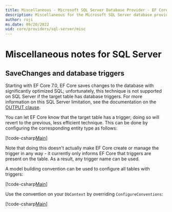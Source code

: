 ```yaml
---
title: Miscellaneous - Microsoft SQL Server Database Provider - EF Core
description: Miscellaneous for the Microsoft SQL Server database provider
author: roji
ms.date: 09/20/2022
uid: core/providers/sql-server/misc
---
```

# Miscellaneous notes for SQL Server

## SaveChanges and database triggers

Starting with EF Core 7.0, EF Core saves changes to the database with significantly optimized SQL; unfortunately, this technique is not supported on SQL Server if the target table has database triggers. For more information on this SQL Server limitation, see the documentation on the [OUTPUT clause](/sql/t-sql/queries/output-clause-transact-sql).

You can let EF Core know that the target table has a trigger; doing so will revert to the previous, less efficient technique. This can be done by configuring the corresponding entity type as follows:

[!code-csharp[Main](../../../../samples/core/SqlServer/Misc/TriggersContext.cs?name=TriggerConfiguration&highlight=4)]

Note that doing this doesn't actually make EF Core create or manage the trigger in any way - it currently only informs EF Core that triggers are present on the table. As a result, any trigger name can be used.

A model building convention can be used to configure all tables with triggers:

[!code-csharp[Main](../../../../samples/core/SqlServer/Misc/TriggersContext.cs?name=BlankTriggerAddingConvention)]

Use the convention on your `DbContext` by overriding `ConfigureConventions`:

[!code-csharp[Main](../../../../samples/core/SqlServer/Misc/TriggersContext.cs?name=ConfigureConventions)]
